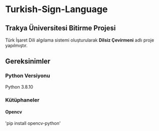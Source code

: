 # Turkish-Sign-Language

## **Trakya Üniversitesi Bitirme Projesi**

Türk İşaret Dili algılama sistemi oluşturularak **Dilsiz Çevirmeni** adlı proje yapılmıştır.

## **Gereksinimler**
### Python Versiyonu
Python 3.8.10
### Kütüphaneler
#### Opencv
'pip install opencv-python'

